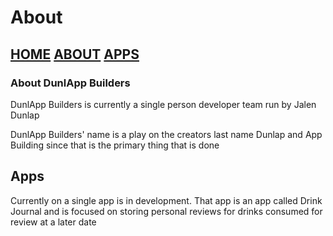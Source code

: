 # About

## [HOME](https://jalen-dunlap.github.io/) [ABOUT](https://jalen-dunlap.github.io/about.html) [APPS](https://jalen-dunlap.github.io/apps/apps.html)

### About DunlApp Builders

DunlApp Builders is currently a single person developer team run by Jalen Dunlap

DunlApp Builders' name is a play on the creators last name Dunlap and App Building since that is the primary thing that is done

## Apps

Currently on a single app is in development. That app is an app called Drink Journal and is focused on storing personal reviews for drinks consumed for review at a later date

